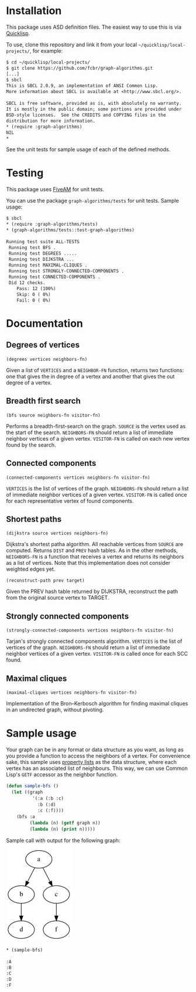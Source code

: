 # Installation

This package uses ASD definition files. The easiest way to use this is via [Quicklisp](https://www.quicklisp.org/).

To use, clone this repository and link it from your local `~/quicklisp/local-projects/`, for example:

```
$ cd ~/quicklisp/local-projects/
$ git clone https://github.com/fcbr/graph-algorithms.git
[...]
$ sbcl
This is SBCL 2.0.9, an implementation of ANSI Common Lisp.
More information about SBCL is available at <http://www.sbcl.org/>.

SBCL is free software, provided as is, with absolutely no warranty.
It is mostly in the public domain; some portions are provided under
BSD-style licenses.  See the CREDITS and COPYING files in the
distribution for more information.
* (require :graph-algorithms)
NIL
*
```

See the unit tests for sample usage of each of the defined methods.

# Testing

This package uses [FiveAM](https://github.com/lispci/fiveam/) for unit tests.

You can use the package `graph-algorithms/tests` for unit tests. Sample usage:

```
$ sbcl
* (require :graph-algorithms/tests)
* (graph-algorithms/tests::test-graph-algorithms)

Running test suite ALL-TESTS
 Running test BFS .
 Running test DEGREES .....
 Running test DIJKSTRA ...
 Running test MAXIMAL-CLIQUES .
 Running test STRONGLY-CONNECTED-COMPONENTS .
 Running test CONNECTED-COMPONENTS .
 Did 12 checks.
    Pass: 12 (100%)
    Skip: 0 ( 0%)
    Fail: 0 ( 0%)
```

# Documentation

## Degrees of vertices

```
(degrees vertices neighbors-fn)
```

Given a list of `VERTICES` and a `NEIGHBOR-FN` function, returns two
functions: one that gives the in degree of a vertex and another that
gives the out degree of a vertex.

## Breadth first search

```
(bfs source neighbors-fn visitor-fn)
```

Performs a breadth-first-search on the graph.  `SOURCE` is the vertex
used as the start of the search.  `NEIGHBORS-FN` should return a list of
immediate neighbor vertices of a given vertex.  `VISITOR-FN` is called
on each new vertex found by the search.

## Connected components

```
(connected-components vertices neighbors-fn visitor-fn)
```

`VERTICES` is the list of vertices of the graph. `NEIGHBORS-FN` should
return a list of immediate neighbor vertices of a given vertex.
`VISITOR-FN` is called once for each representative vertex of found
components.

## Shortest paths

```
(dijkstra source vertices neighbors-fn)
```

Dijkstra's shortest patha algorithm.  All reachable vertices from
`SOURCE` are computed.  Returns `DIST` and `PREV` hash tables.  As in the
other methods, `NEIGHBORS-FN` is a function that receives a vertex and
returns its neighbors as a list of vertices.  Note that this
implementation does not consider weighted edges yet.

```
(reconstruct-path prev target)
```

Given the PREV hash table returned by DIJKSTRA, reconstruct the
path from the original source vertex to TARGET.

## Strongly connected components

```
(strongly-connected-components vertices neighbors-fn visitor-fn)
```

Tarjan's strongly connected components algorithm. `VERTICES` is
the list of vertices of the graph. `NEIGHBORS-FN` should return
a list of immediate neighbor vertices of a given vertex. `VISITOR-FN`
is called once for each SCC found.

## Maximal cliques

```
(maximal-cliques vertices neighbors-fn visitor-fn)
```

Implementation of the Bron–Kerbosch algorithm for finding maximal
cliques in an undirected graph, without pivoting.

# Sample usage

Your graph can be in any format or data structure as you want, as long as you provide a function to access the neighbors of a vertex.  For convenience sake, this sample uses [property lists](http://clhs.lisp.se/Body/26_glo_p.htm#property_list) as the data structure, where each vertex has an associated list of neighbours. This way, we can use Common Lisp's `GETF` accessor as the neighbor function.

```lisp
(defun sample-bfs ()
  (let ((graph
          '(:a (:b :c)
            :b (:d)
            :c (:f))))
    (bfs :a
         (lambda (n) (getf graph n))
         (lambda (n) (print n)))))
```

Sample call with output for the following graph:

![graph](docs/bfs.png)

```
* (sample-bfs)

:A
:B
:C
:D
:F
```



